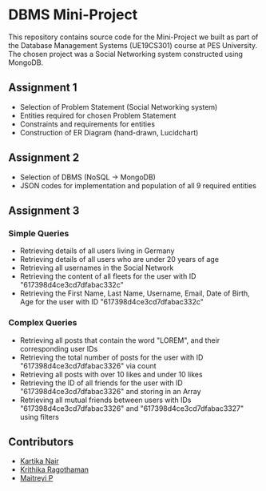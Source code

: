 # DBMS Mini-Project
This repository contains source code for the Mini-Project we built as part of the Database Management Systems (UE19CS301) course at PES University. The chosen project was a Social Networking system constructed using MongoDB.

## Assignment 1
- Selection of Problem Statement (Social Networking system)
- Entities required for chosen Problem Statement
- Constraints and requirements for entities
- Construction of ER Diagram (hand-drawn, Lucidchart)

## Assignment 2
- Selection of DBMS (NoSQL -> MongoDB)
- JSON codes for implementation and population of all 9 required entities

## Assignment 3
### Simple Queries
- Retrieving details of all users living in Germany
- Retrieving details of all users who are under 20 years of age
- Retrieving all usernames in the Social Network
- Retrieving the content of all fleets for the user with ID "617398d4ce3cd7dfabac332c"
- Retrieving the First Name, Last Name, Username, Email, Date of Birth, Age for the user with ID "617398d4ce3cd7dfabac332c"
### Complex Queries
- Retrieving all posts that contain the word "LOREM", and their corresponding user IDs
- Retrieving the total number of posts for the user with ID "617398d4ce3cd7dfabac3326" via count
- Retrieving all posts with over 10 likes and under 10 likes
- Retrieving the ID of all friends for the user with ID "617398d4ce3cd7dfabac3326" and storing in an Array
- Retrieving all mutual friends between users with IDs "617398d4ce3cd7dfabac3326" and "617398d4ce3cd7dfabac3327" using filters

## Contributors
- [Kartika Nair](https://github.com/kartika-nair)
- [Krithika Ragothaman](https://github.com/kr1k-boop)
- [Maitreyi P](https://github.com/Maitreyi-P)
